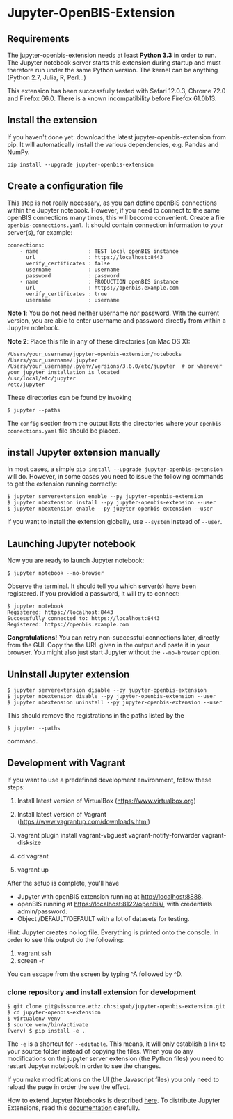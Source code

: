 # Jupyter-OpenBIS-Extension

## Requirements

The jupyter-openbis-extension needs at least **Python 3.3** in order to run. The Jupyter notebook server starts this extension during startup and must therefore run under the same Python version. The kernel can be anything (Python 2.7, Julia, R, Perl...)

This extension has been successfully tested with Safari 12.0.3, Chrome 72.0 and Firefox 66.0. There is a known incompatibility before Firefox 61.0b13.


## Install the extension

If you haven't done yet: download the latest jupyter-openbis-extension from pip. It will automatically install the various dependencies, e.g. Pandas and NumPy.

```
pip install --upgrade jupyter-openbis-extension
```

## Create a configuration file

This step is not really necessary, as you can define openBIS connections within the Jupyter notebook. However, if you need to connect to the same openBIS connections many times, this will become convenient. 
Create a file `openbis-connections.yaml`. It should contain connection information to your server(s), for example:

```
connections:
    - name                : TEST local openBIS instance
      url                 : https://localhost:8443
      verify_certificates : false
      username            : username
      password            : password
    - name                : PRODUCTION openBIS instance
      url                 : https://openbis.example.com
      verify_certificates : true
      username            : username
```
**Note  1**: You do not need neither username nor password. With the current version, you are able to enter username and password directly from within a Jupyter notebook.

**Note 2**: Place this file in any of these directories (on Mac OS X):

```
/Users/your_username/jupyter-openbis-extension/notebooks
/Users/your_username/.jupyter
/Users/your_username/.pyenv/versions/3.6.0/etc/jupyter  # or wherever your jupyter installation is located
/usr/local/etc/jupyter
/etc/jupyter
```
These directories can be found by invoking

```
$ jupyter --paths
```
The `config` section from the output lists the directories where your `openbis-connections.yaml` file should be placed.

## install Jupyter extension manually

In most cases, a simple `pip install --upgrade jupyter-openbis-extension` will do. However, in some cases you need to issue the following commands to get the extension running correctly:

```
$ jupyter serverextension enable --py jupyter-openbis-extension
$ jupyter nbextension install --py jupyter-openbis-extension --user
$ jupyter nbextension enable --py jupyter-openbis-extension --user
```

If you want to install the extension globally, use `--system` instead of `--user`.

## Launching Jupyter notebook

Now you are ready to launch Jupyter notebook:

```
$ jupyter notebook --no-browser
```
Observe the terminal. It should tell you which server(s) have been registered.  If you provided a password, it will try to connect:

```
$ jupyter notebook
Registered: https://localhost:8443
Successfully connected to: https://localhost:8443
Registered: https://openbis.example.com
```
**Congratulations!** You can retry non-successful connections later, directly from the GUI. Copy the the URL given in the output and paste it in your browser. You might also just start Jupyter without the `--no-browser` option.

## Uninstall Jupyter extension

```
$ jupyter serverextension disable --py jupyter-openbis-extension
$ jupyter nbextension disable --py jupyter-openbis-extension --user
$ jupyter nbextension uninstall --py jupyter-openbis-extension --user
```
This should remove the registrations in the paths listed by the 

```
$ jupyter --paths
```
command. 


## Development with Vagrant

If you want to use a predefined development environment, follow these steps:

1. Install latest version of VirtualBox (<https://www.virtualbox.org>)

2. Install latest version of Vagrant (<https://www.vagrantup.com/downloads.html>)

3. vagrant plugin install vagrant-vbguest vagrant-notify-forwarder vagrant-disksize
 
4. cd vagrant

5. vagrant up

After the setup is complete, you'll have

* Jupyter with openBIS extension running at <http://localhost:8888>.
* openBIS running at <https://localhost:8122/openbis/>, with credentials admin/password.
* Object /DEFAULT/DEFAULT with a lot of datasets for testing.

Hint: Jupyter creates no log file. Everything is printed onto the console. In order to see this output do the following:
1. vagrant ssh
2. screen -r

You can escape from the screen by typing ^A followed by ^D. 


### clone repository and install extension for development

```
$ git clone git@sissource.ethz.ch:sispub/jupyter-openbis-extension.git
$ cd jupyter-openbis-extension
$ virtualenv venv
$ source venv/bin/activate
(venv) $ pip install -e .
```
The `-e` is a shortcut for `--editable`. This means, it will only establish a link to your source folder instead of copying the files. When you do any modifications on the jupyter server extension (the Python files) you need to restart Jupyter notebook in order to see the changes.

If you make modifications on the UI (the Javascript files) you only need to reload the page in order the see the effect.

How to extend Jupyter Notebooks is described [here](https://jupyter-notebook.readthedocs.io/en/stable/extending/index.html). To distribute Jupyter Extensions, read this [documentation](https://jupyter-notebook.readthedocs.io/en/stable/examples/Notebook/Distributing%20Jupyter%20Extensions%20as%20Python%20Packages.html#) carefully.
